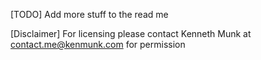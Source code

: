 [TODO] Add more stuff to the read me

[Disclaimer]
For licensing please contact Kenneth Munk at contact.me@kenmunk.com for permission